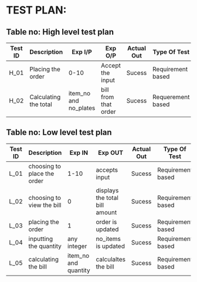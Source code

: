 # TEST PLAN:

## Table no: High level test plan

| **Test ID** | **Description**                                              | **Exp I/P** | **Exp O/P** | **Actual Out** |**Type Of Test**  |    
|-------------|--------------------------------------------------------------|------------|-------------|----------------|------------------|
|  H_01       |Placing the order| 0-10|Accept the input  |Sucess |Requirement based |
|  H_02       |Calculating the total| item_no and no_plates| bill from that order|Sucess|Requerement based |

## Table no: Low level test plan

| **Test ID** | **Description**                                              | **Exp IN** | **Exp OUT** | **Actual Out** |**Type Of Test**  |    
|-------------|--------------------------------------------------------------|------------|-------------|----------------|------------------|
|  L_01       |choosing to place the order|1-10|accepts input|Sucess|Requirement based |
|  L_02       |choosing to view the bill|0|displays the total bill amount|Sucess|Requirement based    |
|  L_03       |placing the order|1|order is updated|Sucess|Requirement based    |
|  L_04      |inputting the quantity|any integer|no_items is updated|Sucess|Requirement based   |
|  L_05       |calculating the bill|item_no and quantity|calculaltes the bill|Sucess|Requirement based    |


